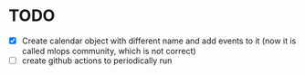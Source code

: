 # TODO

- [x] Create calendar object with different name and add events to it (now it is called mlops community, which is not correct)
- [ ] create github actions to periodically run